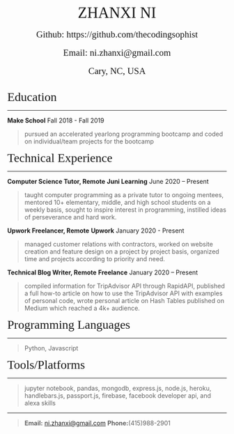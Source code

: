 
<center><span style="font-family:Didot; font-size:2.5em;">ZHANXI NI</span></center><br />
<center><span style="font-family:Didot; font-size:1.5em;">Github: https://github.com/thecodingsophist</span></center><br />
<center><span style="font-family:Didot; font-size:1.5em;">Email: ni.zhanxi@gmail.com</span></center><br />
<center><span style="font-family:Didot; font-size:1.5em;">Cary, NC, USA
</span></center><br />



<span style="font-family:Didot; font-size:2em;">Education</span>
<br />
- - - -

**Make School**                               Fall 2018 - Fall 2019

>pursued an accelerated yearlong programming bootcamp and coded on individual/team projects for the bootcamp

<span style="font-family:Didot; font-size:2em;">Technical Experience</span>
<br />
- - - -

**Computer Science Tutor, Remote**
**Juni Learning**               June 2020 – Present
> taught computer programming as a private tutor to ongoing mentees,
> mentored 10+ elementary, middle, and high school students on a weekly basis,
> sought to inspire interest in programming,
> instilled ideas of perseverance and hard work.


**Upwork Freelancer, Remote**
**Upwork**        January 2020 - Present
> managed customer relations with contractors,
> worked on website creation and feature design on a project by project basis,
> organized time and projects according to priority and need.


**Technical Blog Writer, Remote**
**Freelance**    January 2020 – Present
> compiled information for TripAdvisor API through RapidAPI,
> published a full how-to article on how to use the TripAdvisor API with examples of personal code,
> wrote personal article on Hash Tables published on Medium which reached a 4k+ audience.



<span style="font-family:Didot; font-size:2em;">Programming Languages</span>
<br />
- - - -

   > Python, Javascript

<span style="font-family:Didot; font-size:2em;">Tools/Platforms</span>
<br />
- - - -

> jupyter notebook, pandas, mongodb, express.js, node.js, heroku, handlebars.js, passport.js, firebase, facebook developer
 api, and alexa skills
 


- - - -
> **Email:** ni.zhanxi@gmail.com
> **Phone:**(415)988-2901
